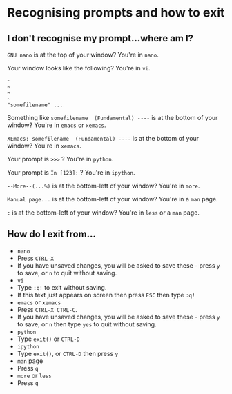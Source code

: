 # Recognising prompts and how to exit

## I don't recognise my prompt...where am I?

`GNU nano` is at the top of your window? You're in `nano`.

Your window looks like the following? You're in `vi`.

    ~
    ~
    ~    
    ~
    "somefilename" ...


Something like `somefilename  (Fundamental) ----` is at the bottom of your window? You're in `emacs` or `xemacs`.

`XEmacs: somefilename  (Fundamental) ----` is at the bottom of your window? You're in `xemacs`.

Your prompt is `>>>` ? You're in `python`.

Your prompt is `In [123]:` ? You're in `ipython`.

`--More--(...%)` is at the bottom-left of your window? You're in `more`.

`Manual page...` is at the bottom-left of your window? You're in a `man` page.

`:` is at the bottom-left of your window? You're in `less` or a `man` page.

## How do I exit from...

* `nano`
 * Press `CTRL-X`
 * If you have unsaved changes, you will be asked to save these - press `y` to save, or `n` to quit without saving.
* `vi`
 * Type `:q!` to exit without saving.
 * If this text just appears on screen then press `ESC` then type `:q!`
* `emacs` or `xemacs`
 * Press `CTRL-X CTRL-C`. 
 * If you have unsaved changes, you will be asked to save these - press `y` to save, or `n` then type `yes` to quit without saving.
* `python`
 * Type `exit()` or `CTRL-D`
* `ipython`
 * Type `exit()`, or `CTRL-D` then press `y`
* `man` page
 * Press `q`
* `more` or `less`
 * Press `q`
